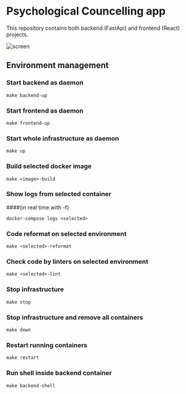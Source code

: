 # Psychological Councelling app
This repository contains both backend (FastApi) and frontend (React) projects.

![screen](https://user-images.githubusercontent.com/17914041/227014920-9b314459-4ef8-47c2-9e02-0d6a6ad519e3.png)

## Environment management
### Start backend as daemon
```
make backend-up
```

### Start frontend as daemon
```
make frontend-up
```

### Start whole infrastructure as daemon
```
make up
```

### Build selected docker image
```
make <image>-build
```

### Show logs from selected container
####(in real time with -f)
```
docker-compose logs <selected>
```

### Code reformat on selected environment
```
make <selected>-reformat
```

### Check code by linters on selected environment
```
make <selected>-lint
```

### Stop infrastructure
```
make stop
```

### Stop infrastructure and remove all containers
```
make down
```

### Restart running containers
```
make restart
```

### Run shell inside backend container
```
make backend-shell
```
